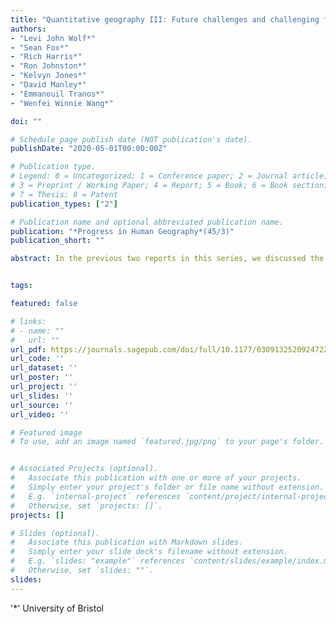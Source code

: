 ```yaml
---
title: "Quantitative geography III: Future challenges and challenging futures"
authors:
- "Levi John Wolf*"
- "Sean Fox*"
- "Rich Harris*"
- "Ron Johnston*"
- "Kelvyn Jones*"
- "David Manley*"
- "Emmanouil Tranos*"
- "Wenfei Winnie Wang*"

doi: ""

# Schedule page publish date (NOT publication's date).
publishDate: "2020-05-01T00:00:00Z"

# Publication type.
# Legend: 0 = Uncategorized; 1 = Conference paper; 2 = Journal article;
# 3 = Preprint / Working Paper; 4 = Report; 5 = Book; 6 = Book section;
# 7 = Thesis; 8 = Patent
publication_types: ["2"]

# Publication name and optional abbreviated publication name.
publication: "*Progress in Human Geography*(45/3)"
publication_short: ""

abstract: In the previous two reports in this series, we discussed the history and current status of quantitative geography. In this final report, we focus on the future. We argue that quantitative geographers are most helpful when we can simplify difficult problems using our distinct domain expertise. To do this, we must clarify the theory underpinning core conceptual problems in quantitative geography. Then, we examine the social forces that are shaping the future of quantitative geography. We conclude with criteria for how quantitative geography might succeed in addressing these challenges.


tags:

featured: false

# links:
# - name: ""
#   url: ""
url_pdf: https://journals.sagepub.com/doi/full/10.1177/0309132520924722
url_code: ''
url_dataset: ''
url_poster: ''
url_project: ''
url_slides: ''
url_source: ''
url_video: ''

# Featured image
# To use, add an image named `featured.jpg/png` to your page's folder. 


# Associated Projects (optional).
#   Associate this publication with one or more of your projects.
#   Simply enter your project's folder or file name without extension.
#   E.g. `internal-project` references `content/project/internal-project/index.md`.
#   Otherwise, set `projects: []`.
projects: []

# Slides (optional).
#   Associate this publication with Markdown slides.
#   Simply enter your slide deck's filename without extension.
#   E.g. `slides: "example"` references `content/slides/example/index.md`.
#   Otherwise, set `slides: ""`.
slides:
---
```


'*' University of Bristol